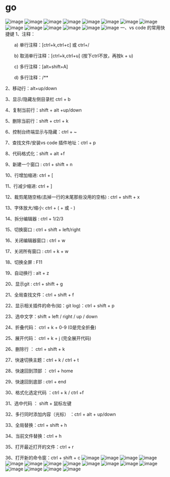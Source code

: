 # go
![image](https://user-images.githubusercontent.com/96447102/194716192-925c4292-de5f-481b-9c37-d6b9b02b223f.png)
![image](https://user-images.githubusercontent.com/96447102/194716249-51bd0981-fabe-4265-b4ff-4f6b09c1c6e4.png)
![image](https://user-images.githubusercontent.com/96447102/194716297-af58f1a3-e8ff-4fc5-bcc3-d3eb86cebab9.png)
![image](https://user-images.githubusercontent.com/96447102/194716721-88a9f3ec-fe05-4aff-8f31-f98953fa759f.png)
![image](https://user-images.githubusercontent.com/96447102/194716787-d6a7059f-6b40-4ca2-a0de-7d2297a2da89.png)
![image](https://user-images.githubusercontent.com/96447102/194717179-b8a40ea3-a6af-4a79-a753-bf57029e1f14.png)
![image](https://user-images.githubusercontent.com/96447102/194717567-1e7b4003-af9e-4ef1-8770-298faafc07c6.png)
![image](https://user-images.githubusercontent.com/96447102/194717582-d7663a49-daf5-4ee6-a76b-76cf3a21b933.png)
![image](https://user-images.githubusercontent.com/96447102/194717623-6c1c8a18-7f42-4d9c-9ada-080f3cbffff3.png)
![image](https://user-images.githubusercontent.com/96447102/194718555-74040d59-110d-4934-84ca-834fddf0fc45.png)
![image](https://user-images.githubusercontent.com/96447102/194718591-50f65960-dc0f-41e0-948d-531a9f62effb.png)
![image](https://user-images.githubusercontent.com/96447102/194718637-ec75e06a-a8ad-4d92-bf8e-a0333cf3d671.png)
![image](https://user-images.githubusercontent.com/96447102/194729543-4b79a299-a56a-4877-86c0-9d6af712a9dc.png)
![image](https://user-images.githubusercontent.com/96447102/194729670-2fed6cab-c3db-4a3b-86bf-2aaaf0b39cee.png)
一、vs code 的常用快捷键
1、注释：

　　a) 单行注释：[ctrl+k,ctrl+c] 或 ctrl+/

　　b) 取消单行注释：[ctrl+k,ctrl+u] (按下ctrl不放，再按k + u)

　　c) 多行注释：[alt+shift+A]

　　d) 多行注释：/**

2、移动行：alt+up/down

3、显示/隐藏左侧目录栏 ctrl + b

4、复制当前行：shift + alt +up/down

5、删除当前行：shift + ctrl + k

6、控制台终端显示与隐藏：ctrl + ~

7、查找文件/安装vs code 插件地址：ctrl + p

8、代码格式化：shift + alt +f

9、新建一个窗口 : ctrl + shift + n

10、行增加缩进: ctrl + [

11、行减少缩进: ctrl + ]

12、裁剪尾随空格(去掉一行的末尾那些没用的空格) : ctrl + shift + x

13、字体放大/缩小: ctrl + ( + 或 - )

14、拆分编辑器 : ctrl + 1/2/3

15、切换窗口 : ctrl + shift + left/right

16、关闭编辑器窗口 : ctrl + w

17、关闭所有窗口 : ctrl + k + w

18、切换全屏 : F11

19、自动换行 : alt + z

20、显示git : ctrl + shift + g

21、全局查找文件：ctrl + shift + f

22、显示相关插件的命令(如：git log)：ctrl + shift + p

23、选中文字：shift + left / right / up / down

24、折叠代码： ctrl + k + 0-9 (0是完全折叠)

25、展开代码： ctrl + k + j (完全展开代码)

26、删除行 ： ctrl + shift + k

27、快速切换主题：ctrl + k / ctrl + t

28、快速回到顶部 ： ctrl + home

29、快速回到底部 : ctrl + end

30、格式化选定代码 ：ctrl + k / ctrl +f

31、选中代码 ： shift + 鼠标左键

32、多行同时添加内容（光标） ：ctrl + alt + up/down

33、全局替换：ctrl + shift + h

34、当前文件替换：ctrl + h

35、打开最近打开的文件：ctrl + r

36、打开新的命令窗：ctrl + shift + c
![image](https://user-images.githubusercontent.com/96447102/194729880-52a73f65-7aff-412b-9c75-033d599ed52a.png)
![image](https://user-images.githubusercontent.com/96447102/194730011-78568514-b47a-45ec-b7ec-d88b6265fcdc.png)
![image](https://user-images.githubusercontent.com/96447102/194730459-fc69d402-6265-4da3-b252-2324fb0bebb8.png)
![image](https://user-images.githubusercontent.com/96447102/194751613-cd76368b-83be-4cd0-b80b-5c6b882be6fa.png)
![image](https://user-images.githubusercontent.com/96447102/194751768-3e0afdd9-2c5d-4e84-9bb9-363ae1233300.png)
![image](https://user-images.githubusercontent.com/96447102/194751781-7fa0a83d-a6d4-463e-a4be-65ec1bef077e.png)
![image](https://user-images.githubusercontent.com/96447102/194751791-59bc7fe9-f1cb-42e6-a724-c9edb4310669.png)
![image](https://user-images.githubusercontent.com/96447102/194751798-7dcf70ee-ae3a-4f08-97ee-da32cdb60db3.png)
![image](https://user-images.githubusercontent.com/96447102/194751808-873208d8-b5b0-4a8f-8be3-1e79bbe1e8c8.png)
![image](https://user-images.githubusercontent.com/96447102/194751818-decd6993-229a-495e-9dcd-cff01ca64f13.png)
![image](https://user-images.githubusercontent.com/96447102/194751829-50c495a8-b11a-468f-91c4-590f0bb121e6.png)
![image](https://user-images.githubusercontent.com/96447102/194751834-e404dd55-9bfe-4f8e-829e-bd5934e314c6.png)
![image](https://user-images.githubusercontent.com/96447102/194751842-d9c216d6-b06e-4123-8978-8ef8a067c22c.png)
![image](https://user-images.githubusercontent.com/96447102/194751851-f65d5b3e-4e3f-4ca1-b42e-072928a6b834.png)
![image](https://user-images.githubusercontent.com/96447102/194751858-598d7ca7-2b07-4964-b12e-82684bfee233.png)
![image](https://user-images.githubusercontent.com/96447102/194751867-cdc526c1-999d-4d96-a473-d0fac3fa91f8.png)





